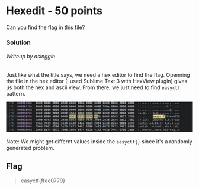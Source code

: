 # Hexedit - 50 points

Can you find the flag in this [file](../problem_files/hexedit)?

### Solution
###### Writeup by asinggih

Just like what the title says, we need a hex editor to find the flag. Openning the file in the hex editor (I used Sublime Text 3 with HexView plugin) gives us both the hex and ascii view. From there, we just need to find ```easyctf``` pattern.

<p align="center"><img src="../screenshots/hexedit.png"></p>

Note: We might get differnt values inside the ```easyctf{}``` since it's a randomly generated problem.

## Flag
>easyctf{ffee0779}





